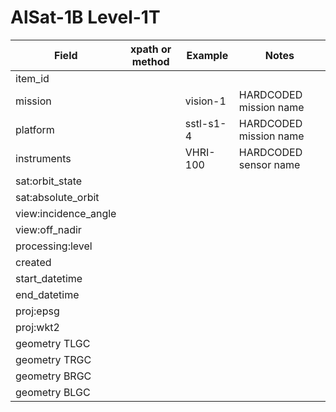 # AlSat-1B Level-1T

|  Field  | xpath or method  |  Example | Notes |
|---|---|---|---|
| item_id | | | |
| mission | | vision-1 | HARDCODED mission name |
| platform | | sstl-s1-4 | HARDCODED mission name |
| instruments | | VHRI-100 | HARDCODED sensor name |
| sat:orbit_state | | | |
| sat:absolute_orbit | | | |
| view:incidence_angle | | | |
| view:off_nadir | | | |
| processing:level | | | |
| created | | | |
| start_datetime  | | | |
| end_datetime | | | |
| proj:epsg | | | |
| proj:wkt2 | | | |
| geometry TLGC | | | |
| geometry TRGC | | | |
| geometry BRGC | | | |
| geometry BLGC | | | |